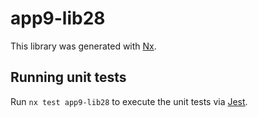 # app9-lib28

This library was generated with [Nx](https://nx.dev).

## Running unit tests

Run `nx test app9-lib28` to execute the unit tests via [Jest](https://jestjs.io).
